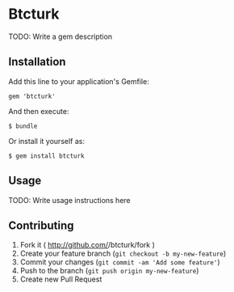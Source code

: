 # Btcturk

TODO: Write a gem description

## Installation

Add this line to your application's Gemfile:

    gem 'btcturk'

And then execute:

    $ bundle

Or install it yourself as:

    $ gem install btcturk

## Usage

TODO: Write usage instructions here

## Contributing

1. Fork it ( http://github.com/<my-github-username>/btcturk/fork )
2. Create your feature branch (`git checkout -b my-new-feature`)
3. Commit your changes (`git commit -am 'Add some feature'`)
4. Push to the branch (`git push origin my-new-feature`)
5. Create new Pull Request
